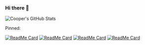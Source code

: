 ### Hi there 👋
![Cooper's GitHub Stats](https://github-readme-stats.vercel.app/api?username=cooper-anderson&show_icons=true)

Pinned:

[![ReadMe Card](https://github-readme-stats.vercel.app/api/pin/?username=cooper-anderson&repo=dotfiles)](https://github.com/cooper-anderson/dotfiles)
[![ReadMe Card](https://github-readme-stats.vercel.app/api/pin/?username=cooper-anderson&repo=anticipainter)](https://github.com/cooper-anderson/anticipainter)
[![ReadMe Card](https://github-readme-stats.vercel.app/api/pin/?username=cooper-anderson&repo=glowbeam.vim)](https://github.com/cooper-anderson/glowbeam.vim)
[![ReadMe Card](https://github-readme-stats.vercel.app/api/pin/?username=cooper-csse&repo=sale-waypoint)](https://github.com/cooper-csse/sale-waypoint)

<!--
**cooper-anderson/cooper-anderson** is a ✨ _special_ ✨ repository because its `README.md` (this file) appears on your GitHub profile.

Here are some ideas to get you started:

- 🔭 I’m currently working on ...
- 🌱 I’m currently learning ...
- 👯 I’m looking to collaborate on ...
- 🤔 I’m looking for help with ...
- 💬 Ask me about ...
- 📫 How to reach me: ...
- 😄 Pronouns: ...
- ⚡ Fun fact: ...
-->
